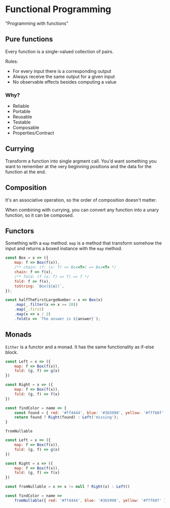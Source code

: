 # Functional Programming

"Programming with functions"

## Pure functions

Every function is a single-valued collection of pairs.

Rules:

* For every input there is a corresponding output
* Always receive the same output for a given input
* No observable effects besides computing a value

### Why?

* Reliable
* Portable
* Reusable
* Testable
* Composable
* Properties/Contract

## Currying

Transform a function into single argment call. You'd want something you want to remember at the very beginning positions and the data for the function at the end.

## Composition

It's an associative operation, so the order of composition doesn't matter.

When combining with currying, you can convert any function into a unary function, so it can be composed.

## Functors

Something with a `map` method. `map` is a method that transform somehow the input and returns a boxed instance with the `map` method.
```js
const Box = x => ({
    map: f => Box(f(x)),
    /** chain: (f: (x: T) => Box<T>) => Box<T> */
    chain: f => f(x),
    /** fold: (f (x: T) => T) => T */
    fold: f => f(x),
    toString: `Box(${x})`,
});

const halfTheFirstLargeNumber = x => Box(x)
    .map(_.filter(x => x >= 20))
    .map(_.first)
    .map(x => x / 2)
    .fold(x => `The answer is ${answer}`);
```

## Monads

`Either` is a functor and a monad. It has the same functionality as if-else block.
```js
const Left = x => ({
    map: f => Box(f(x)),
    fold: (g, f) => g(x)
})

const Right = x => ({
    map: f => Box(f(x)),
    fold: (g, f) => f(x)
})

const findColor = name => {
    const found = { red: '#ff4444', blue: '#3b5998', yellow: '#fff68f' }[name];
    return found ? Right(found) : Left('missing');
}
```

`fromNullable`
```js
const Left = x => ({
    map: f => Box(f(x)),
    fold: (g, f) => g(x)
})

const Right = x => ({
    map: f => Box(f(x)),
    fold: (g, f) => f(x)
})

const fromNullable = x => x != null ? Right(x) : Left()

const findColor = name => 
    fromNullable({ red: '#ff4444', blue: '#3b5998', yellow: '#fff68f' }[name]);
```
